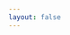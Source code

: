 ```yaml
---
layout: false
---
```


<script setup>
  import Page from './TableSortableSimple.tsx'

</script>

<ClientOnly>
  <div class="wk-demo full-height">
    <Page />
  </div>
</ClientOnly>
